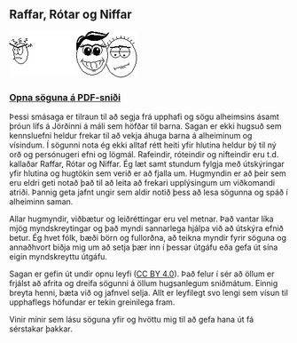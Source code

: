 ## Raffar, Rótar og Niffar

![Raffar, Rótar og Niffar](raffar_rotar_og_niffar.png?raw=true "Raffar, Rótar og Niffar")

### [Opna söguna á PDF-sniði](Raffar_Rotar_og_Niffar.pdf?raw=true)

Þessi smásaga er tilraun til að segja frá upphafi og sögu alheimsins ásamt þróun lífs á Jörðinni á máli sem höfðar til barna. Sagan er ekki hugsuð sem kennsluefni heldur frekar til að vekja áhuga barna á alheiminum og vísindum. Í sögunni nota ég ekki alltaf rétt heiti yfir hlutina heldur bý til ný orð og persónugeri efni og lögmál. Rafeindir, róteindir og nifteindir eru t.d. kallaðar Raffar, Rótar og Niffar. Ég læt samt stundum fylgja með útskýringar yfir hlutina og hugtökin sem verið er að fjalla um. Hugmyndin er að þeir sem eru eldri geti notað það til að leita að frekari upplýsingum um viðkomandi atriði. Þannig geta jafnt ungir sem aldir notið þess að lesa sögunna og spáð í alheiminn saman.

Allar hugmyndir, viðbætur og leiðréttingar eru vel metnar. Það vantar líka mjög myndskreytingar og það myndi sannarlega hjálpa við að útskýra efnið betur. Ég hvet fólk, bæði börn og fullorðna, að teikna myndir fyrir söguna og annaðhvort biðja mig um að setja þær inn í þessar útgáfu eða gefa út sína eigin myndskreyttu útgáfu.

Sagan er gefin út undir opnu leyfi ([CC BY 4.0](http://creativecommons.org/licenses/by/4.0/)). Það felur í sér að öllum er frjálst að afrita og dreifa sögunni á öllum hugsanlegum sniðmátum. Einnig breyta henni, bæta við og jafnvel selja. Allt er leyfilegt svo lengi sem vísun til upphaflegs höfundar er tekin greinilega fram. 

Vinir mínir sem lásu söguna yfir og hvöttu mig til að gefa hana út fá sérstakar þakkar.

